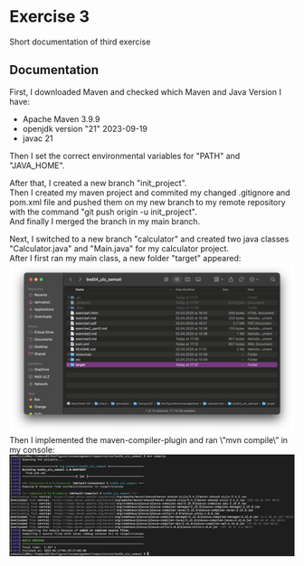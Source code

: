 # Exercise 3

Short documentation of third exercise

## Documentation

First, I downloaded Maven and checked which Maven and Java Version I have:
- Apache Maven 3.9.9
- openjdk version \"21\" 2023-09-19
- javac 21

Then I set the correct environmental variables for \"PATH\" and \"JAVA_HOME\".

After that, I created a new branch \"init_project\".  
Then I created my maven project and commited my changed .gitignore and pom.xml file and pushed them on my new branch to my remote repository with the command \"git push origin -u init_project\".   
And finally I merged the branch in my main branch.  

Next, I switched to a new branch \"calculator\" and created two java classes \"Calculator.java\" and \"Main.java\" for my calculator project.  
After I first ran my main class, a new folder \"target\" appeared:
![My local repository](resources/images/ex3_1.png)  
Then I implemented the maven-compiler-plugin and ran \”mvn compile\” in my console:
![mvn compile command](resources/images/ex3_2.png)  

